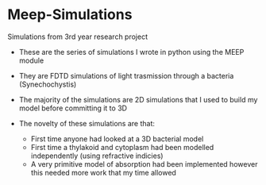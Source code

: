 # Meep-Simulations
Simulations from 3rd year research project

- These are the series of simulations I wrote in python using the MEEP module
- They are FDTD simulations of light trasmission through a bacteria (Synechochystis)
- The majority of the simulations are 2D simulations that I used to build my model before committing it to 3D

- The novelty of these simulations are that:
    - First time anyone had looked at a 3D bacterial model
    - First time a thylakoid and cytoplasm had been modelled independently (using refractive indicies)
    - A very primitive model of absorption had been implemented however this needed more work that my time allowed
